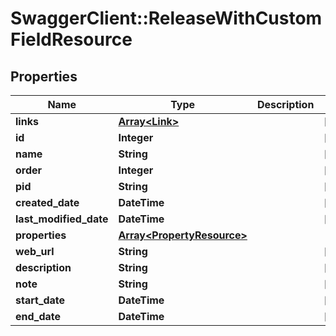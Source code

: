# SwaggerClient::ReleaseWithCustomFieldResource

## Properties
Name | Type | Description | Notes
------------ | ------------- | ------------- | -------------
**links** | [**Array&lt;Link&gt;**](Link.md) |  | [optional] 
**id** | **Integer** |  | [optional] 
**name** | **String** |  | [optional] 
**order** | **Integer** |  | [optional] 
**pid** | **String** |  | [optional] 
**created_date** | **DateTime** |  | [optional] 
**last_modified_date** | **DateTime** |  | [optional] 
**properties** | [**Array&lt;PropertyResource&gt;**](PropertyResource.md) |  | 
**web_url** | **String** |  | [optional] 
**description** | **String** |  | [optional] 
**note** | **String** |  | [optional] 
**start_date** | **DateTime** |  | [optional] 
**end_date** | **DateTime** |  | [optional] 


